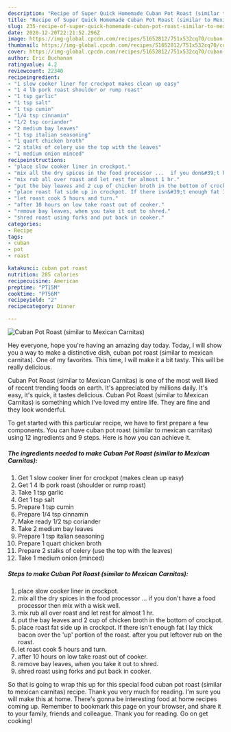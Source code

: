 ```yaml
---
description: "Recipe of Super Quick Homemade Cuban Pot Roast (similar to Mexican Carnitas)"
title: "Recipe of Super Quick Homemade Cuban Pot Roast (similar to Mexican Carnitas)"
slug: 235-recipe-of-super-quick-homemade-cuban-pot-roast-similar-to-mexican-carnitas
date: 2020-12-20T22:21:52.296Z
image: https://img-global.cpcdn.com/recipes/51652812/751x532cq70/cuban-pot-roast-similar-to-mexican-carnitas-recipe-main-photo.jpg
thumbnail: https://img-global.cpcdn.com/recipes/51652812/751x532cq70/cuban-pot-roast-similar-to-mexican-carnitas-recipe-main-photo.jpg
cover: https://img-global.cpcdn.com/recipes/51652812/751x532cq70/cuban-pot-roast-similar-to-mexican-carnitas-recipe-main-photo.jpg
author: Eric Buchanan
ratingvalue: 4.2
reviewcount: 22340
recipeingredient:
- "1 slow cooker liner for crockpot makes clean up easy"
- "1 4 lb pork roast shoulder or rump roast"
- "1 tsp garlic"
- "1 tsp salt"
- "1 tsp cumin"
- "1/4 tsp cinnamin"
- "1/2 tsp coriander"
- "2 medium bay leaves"
- "1 tsp italian seasoning"
- "1 quart chicken broth"
- "2 stalks of celery use the top with the leaves"
- "1 medium onion minced"
recipeinstructions:
- "place slow cooker liner in crockpot."
- "mix all the dry spices in the food processor ...  if you don&#39;t have a food processor then mix with a wisk well."
- "mix rub all over roast and let rest for almost 1 hr."
- "put the bay leaves and 2 cup of chicken broth in the bottom of crockpot."
- "place roast fat side up in crockpot. If there isn&#39;t enough fat I lay thick bacon over the &#39;up&#39; portion of the roast. after you put leftover rub on the roast."
- "let roast cook 5 hours and turn."
- "after 10 hours on low take roast out of cooker."
- "remove bay leaves, when you take it out to shred."
- "shred roast using forks and put back in cooker."
categories:
- Recipe
tags:
- cuban
- pot
- roast

katakunci: cuban pot roast 
nutrition: 285 calories
recipecuisine: American
preptime: "PT15M"
cooktime: "PT56M"
recipeyield: "2"
recipecategory: Dinner

---
```



![Cuban Pot Roast (similar to Mexican Carnitas)](https://img-global.cpcdn.com/recipes/51652812/751x532cq70/cuban-pot-roast-similar-to-mexican-carnitas-recipe-main-photo.jpg)

Hey everyone, hope you're having an amazing day today. Today, I will show you a way to make a distinctive dish, cuban pot roast (similar to mexican carnitas). One of my favorites. This time, I will make it a bit tasty. This will be really delicious.



Cuban Pot Roast (similar to Mexican Carnitas) is one of the most well liked of recent trending foods on earth. It's appreciated by millions daily. It's easy, it's quick, it tastes delicious. Cuban Pot Roast (similar to Mexican Carnitas) is something which I've loved my entire life. They are fine and they look wonderful.


To get started with this particular recipe, we have to first prepare a few components. You can have cuban pot roast (similar to mexican carnitas) using 12 ingredients and 9 steps. Here is how you can achieve it.

<!--inarticleads1-->

##### The ingredients needed to make Cuban Pot Roast (similar to Mexican Carnitas):

1. Get 1 slow cooker liner for crockpot (makes clean up easy)
1. Get 1 4 lb pork roast (shoulder or rump roast)
1. Take 1 tsp garlic
1. Get 1 tsp salt
1. Prepare 1 tsp cumin
1. Prepare 1/4 tsp cinnamin
1. Make ready 1/2 tsp coriander
1. Take 2 medium bay leaves
1. Prepare 1 tsp italian seasoning
1. Prepare 1 quart chicken broth
1. Prepare 2 stalks of celery (use the top with the leaves)
1. Take 1 medium onion (minced)




<!--inarticleads2-->

##### Steps to make Cuban Pot Roast (similar to Mexican Carnitas):

1. place slow cooker liner in crockpot.
1. mix all the dry spices in the food processor ...  if you don&#39;t have a food processor then mix with a wisk well.
1. mix rub all over roast and let rest for almost 1 hr.
1. put the bay leaves and 2 cup of chicken broth in the bottom of crockpot.
1. place roast fat side up in crockpot. If there isn&#39;t enough fat I lay thick bacon over the &#39;up&#39; portion of the roast. after you put leftover rub on the roast.
1. let roast cook 5 hours and turn.
1. after 10 hours on low take roast out of cooker.
1. remove bay leaves, when you take it out to shred.
1. shred roast using forks and put back in cooker.




So that is going to wrap this up for this special food cuban pot roast (similar to mexican carnitas) recipe. Thank you very much for reading. I'm sure you will make this at home. There's gonna be interesting food at home recipes coming up. Remember to bookmark this page on your browser, and share it to your family, friends and colleague. Thank you for reading. Go on get cooking!
